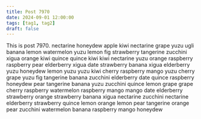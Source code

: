 ```yaml
---
title: Post 7970
date: 2024-09-01 12:00:00
tags: [tag1, tag2]
draft: false
---
```

This is post 7970.
nectarine
honeydew
apple
kiwi
nectarine
grape
yuzu
ugli
banana
lemon
watermelon
yuzu
lemon
fig
strawberry
tangerine
zucchini
xigua
orange
kiwi
quince
quince
kiwi
kiwi
nectarine
yuzu
orange
raspberry
raspberry
pear
elderberry
xigua
date
strawberry
banana
xigua
elderberry
yuzu
honeydew
lemon
yuzu
yuzu
kiwi
cherry
raspberry
mango
yuzu
cherry
grape
yuzu
fig
tangerine
banana
zucchini
elderberry
date
quince
raspberry
honeydew
pear
tangerine
banana
yuzu
zucchini
quince
lemon
grape
grape
cherry
raspberry
watermelon
raspberry
mango
mango
date
elderberry
strawberry
orange
strawberry
banana
xigua
nectarine
zucchini
nectarine
elderberry
strawberry
quince
lemon
orange
lemon
pear
tangerine
orange
pear
zucchini
watermelon
banana
raspberry
mango
honeydew
